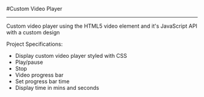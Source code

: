 #Custom Video Player
______________________________________________________________________________________________
Custom video player using the HTML5 video element and it's JavaScript API with a custom design

Project Specifications:

- Display custom video player styled with CSS
- Play/pause
- Stop
- Video progress bar
- Set progress bar time
- Display time in mins and seconds
